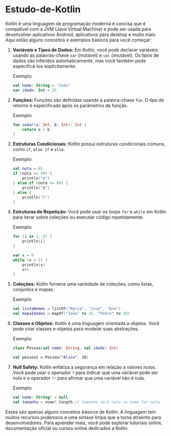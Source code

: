 # Estudo-de-Kotlin
Kotlin é uma linguagem de programação moderna e concisa que é compatível com a JVM (Java Virtual Machine) e pode ser usada para desenvolver aplicativos Android, aplicativos para desktop e muito mais. Aqui estão alguns conceitos e exemplos básicos para você começar:

1. **Variáveis e Tipos de Dados:**
   Em Kotlin, você pode declarar variáveis usando as palavras-chave `var` (mutável) e `val` (imutável). Os tipos de dados são inferidos automaticamente, mas você também pode especificá-los explicitamente.

   Exemplo:
   ```kotlin
   val nome: String = "João"
   var idade: Int = 25
   ```

2. **Funções:**
   Funções são definidas usando a palavra-chave `fun`. O tipo de retorno é especificado após os parâmetros da função.

   Exemplo:
   ```kotlin
   fun somar(a: Int, b: Int): Int {
       return a + b
   }
   ```

3. **Estruturas Condicionais:**
   Kotlin possui estruturas condicionais comuns, como `if`, `else if` e `else`.

   Exemplo:
   ```kotlin
   val nota = 85
   if (nota >= 90) {
       println("A")
   } else if (nota >= 80) {
       println("B")
   } else {
       println("C")
   }
   ```

4. **Estruturas de Repetição:**
   Você pode usar os loops `for` e `while` em Kotlin para iterar sobre coleções ou executar código repetidamente.

   Exemplo:
   ```kotlin
   for (i in 1..5) {
       println(i)
   }

   var x = 0
   while (x < 5) {
       println(x)
       x++
   }
   ```

5. **Coleções:**
   Kotlin fornece uma variedade de coleções, como listas, conjuntos e mapas.

   Exemplo:
   ```kotlin
   val listaNomes = listOf("Maria", "José", "Ana")
   val mapaIdades = mapOf("João" to 25, "Pedro" to 30)
   ```

6. **Classes e Objetos:**
   Kotlin é uma linguagem orientada a objetos. Você pode criar classes e objetos para modelar suas abstrações.

   Exemplo:
   ```kotlin
   class Pessoa(val nome: String, val idade: Int)

   val pessoa1 = Pessoa("Alice", 28)
   ```

7. **Null Safety:**
   Kotlin enfatiza a segurança em relação a valores nulos. Você pode usar o operador `?` para indicar que uma variável pode ser nula e o operador `!!` para afirmar que uma variável não é nula.

   Exemplo:
   ```kotlin
   val nome: String? = null
   val tamanho = nome?.length // tamanho será nulo se nome for nulo
   ```

Esses são apenas alguns conceitos básicos de Kotlin. A linguagem tem muitos recursos poderosos e uma sintaxe limpa que a torna atraente para desenvolvedores. Para aprender mais, você pode explorar tutoriais online, documentação oficial ou cursos online dedicados a Kotlin.
